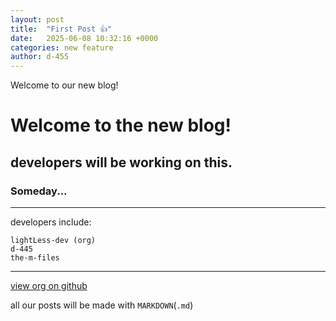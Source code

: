```yaml
---
layout: post
title:  "First Post 👍"
date:   2025-06-08 10:32:16 +0000
categories: new feature
author: d-455
---
```


Welcome to our new blog!

<!--more-->

# Welcome to the new blog!

## developers will be working on this.
### Someday...

---

developers include:

```
lightLess-dev (org)
d-445
the-m-files
```

---

[view org on github](https://github.com/lightless-dev)

all our posts will be made with `MARKDOWN`(`.md`)
